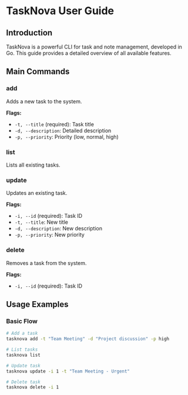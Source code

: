 # TaskNova User Guide

## Introduction

TaskNova is a powerful CLI for task and note management, developed in Go. This guide provides a detailed overview of all available features.

## Main Commands

### add
Adds a new task to the system.

**Flags:**
- `-t, --title` (required): Task title
- `-d, --description`: Detailed description
- `-p, --priority`: Priority (low, normal, high)

### list
Lists all existing tasks.

### update
Updates an existing task.

**Flags:**
- `-i, --id` (required): Task ID
- `-t, --title`: New title
- `-d, --description`: New description
- `-p, --priority`: New priority

### delete
Removes a task from the system.

**Flags:**
- `-i, --id` (required): Task ID

## Usage Examples

### Basic Flow
```bash
# Add a task
tasknova add -t "Team Meeting" -d "Project discussion" -p high

# List tasks
tasknova list

# Update task
tasknova update -i 1 -t "Team Meeting - Urgent"

# Delete task
tasknova delete -i 1
```